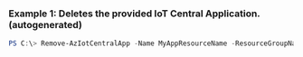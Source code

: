 ### Example 1: Deletes the provided IoT Central Application. (autogenerated)
```powershell
PS C:\> Remove-AzIotCentralApp -Name MyAppResourceName -ResourceGroupName MyResourceGroupName
```

